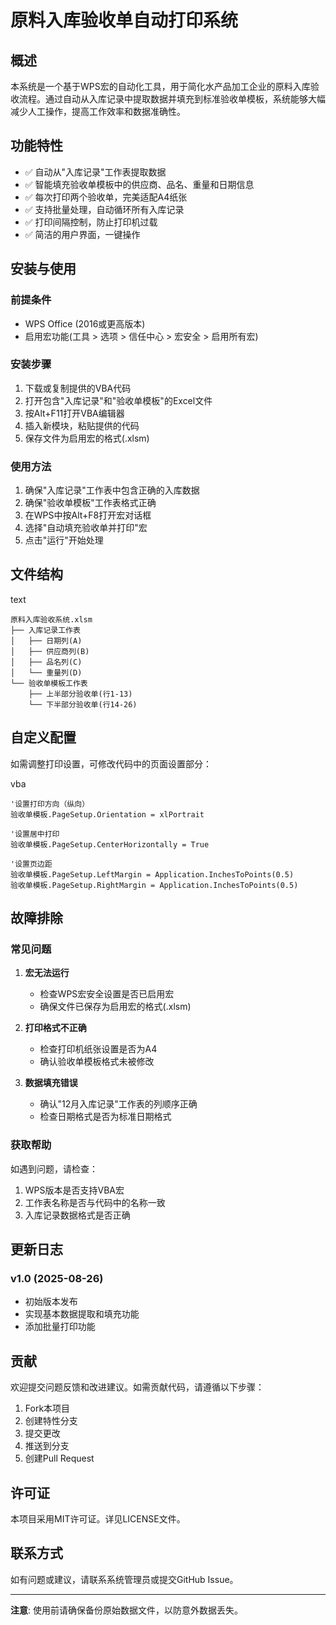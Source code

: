 # 原料入库验收单自动打印系统

## 概述

本系统是一个基于WPS宏的自动化工具，用于简化水产品加工企业的原料入库验收流程。通过自动从入库记录中提取数据并填充到标准验收单模板，系统能够大幅减少人工操作，提高工作效率和数据准确性。

## 功能特性

- ✅ 自动从"入库记录"工作表提取数据
- ✅ 智能填充验收单模板中的供应商、品名、重量和日期信息
- ✅ 每次打印两个验收单，完美适配A4纸张
- ✅ 支持批量处理，自动循环所有入库记录
- ✅ 打印间隔控制，防止打印机过载
- ✅ 简洁的用户界面，一键操作

## 安装与使用

### 前提条件

- WPS Office (2016或更高版本)
- 启用宏功能(工具 \> 选项 \> 信任中心 \> 宏安全 \> 启用所有宏)

### 安装步骤

1. 下载或复制提供的VBA代码
2. 打开包含"入库记录"和"验收单模板"的Excel文件
3. 按Alt+F11打开VBA编辑器
4. 插入新模块，粘贴提供的代码
5. 保存文件为启用宏的格式(.xlsm)

### 使用方法

1. 确保"入库记录"工作表中包含正确的入库数据
2. 确保"验收单模板"工作表格式正确
3. 在WPS中按Alt+F8打开宏对话框
4. 选择"自动填充验收单并打印"宏
5. 点击"运行"开始处理

## 文件结构

text

```
原料入库验收系统.xlsm
├── 入库记录工作表
│   ├── 日期列(A)
│   ├── 供应商列(B)
│   ├── 品名列(C)
│   └── 重量列(D)
└── 验收单模板工作表
    ├── 上半部分验收单(行1-13)
    └── 下半部分验收单(行14-26)
```

## 自定义配置

如需调整打印设置，可修改代码中的页面设置部分：

vba

```
'设置打印方向（纵向）
验收单模板.PageSetup.Orientation = xlPortrait

'设置居中打印
验收单模板.PageSetup.CenterHorizontally = True

'设置页边距
验收单模板.PageSetup.LeftMargin = Application.InchesToPoints(0.5)
验收单模板.PageSetup.RightMargin = Application.InchesToPoints(0.5)
```

## 故障排除

### 常见问题

1. **宏无法运行**

    - 检查WPS宏安全设置是否已启用宏
    - 确保文件已保存为启用宏的格式(.xlsm)
2. **打印格式不正确**

    - 检查打印机纸张设置是否为A4
    - 确认验收单模板格式未被修改
3. **数据填充错误**

    - 确认"12月入库记录"工作表的列顺序正确
    - 检查日期格式是否为标准日期格式

### 获取帮助

如遇到问题，请检查：

1. WPS版本是否支持VBA宏
2. 工作表名称是否与代码中的名称一致
3. 入库记录数据格式是否正确

## 更新日志

### v1.0 (2025-08-26)

- 初始版本发布
- 实现基本数据提取和填充功能
- 添加批量打印功能

## 贡献

欢迎提交问题反馈和改进建议。如需贡献代码，请遵循以下步骤：

1. Fork本项目
2. 创建特性分支
3. 提交更改
4. 推送到分支
5. 创建Pull Request

## 许可证

本项目采用MIT许可证。详见LICENSE文件。

## 联系方式

如有问题或建议，请联系系统管理员或提交GitHub Issue。

---

**注意**: 使用前请确保备份原始数据文件，以防意外数据丢失。

